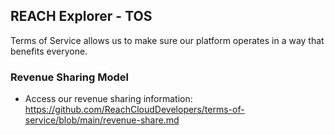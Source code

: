 ## REACH Explorer - TOS
Terms of Service allows us to make sure our platform operates in a way that benefits everyone.

### Revenue Sharing Model
- Access our revenue sharing information: https://github.com/ReachCloudDevelopers/terms-of-service/blob/main/revenue-share.md
